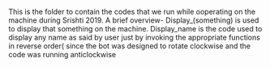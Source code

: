 This is the folder to contain the codes that we run while ooperating on the machine during Srishti 2019.
A brief overview-
Display_(something) is used to display that something on the machine.
Display_name is the code used to display any name as said by user just by invoking the appropriate functions in reverse order(
since the bot was designed to rotate clockwise and the code was running anticlockwise 
